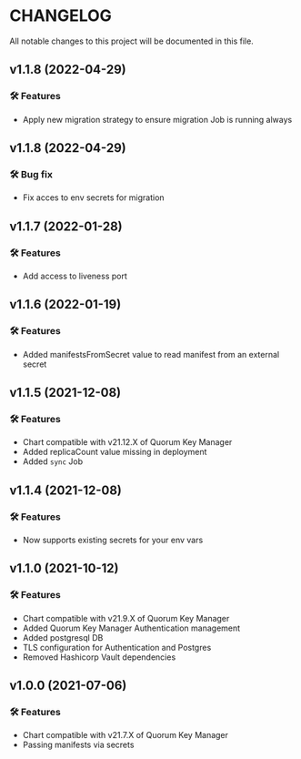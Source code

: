 # CHANGELOG

All notable changes to this project will be documented in this file.

## v1.1.8 (2022-04-29)

### 🛠 Features
 * Apply new migration strategy to ensure migration Job is running always

## v1.1.8 (2022-04-29)

### 🛠 Bug fix
 * Fix acces to env secrets for migration

## v1.1.7 (2022-01-28)

### 🛠 Features
 * Add access to liveness port

## v1.1.6 (2022-01-19)

### 🛠 Features
 * Added manifestsFromSecret value to read manifest from an external secret

## v1.1.5 (2021-12-08)

### 🛠 Features
 * Chart compatible with v21.12.X of Quorum Key Manager
 * Added replicaCount value missing in deployment
 * Added `sync` Job

## v1.1.4 (2021-12-08)

### 🛠 Features
 * Now supports existing secrets for your env vars

## v1.1.0 (2021-10-12)

### 🛠 Features
 * Chart compatible with v21.9.X of Quorum Key Manager
 * Added Quorum Key Manager Authentication management
 * Added postgresql DB
 * TLS configuration for Authentication and Postgres
 * Removed Hashicorp Vault dependencies

## v1.0.0 (2021-07-06)

### 🛠 Features
 * Chart compatible with v21.7.X of Quorum Key Manager
 * Passing manifests via secrets







